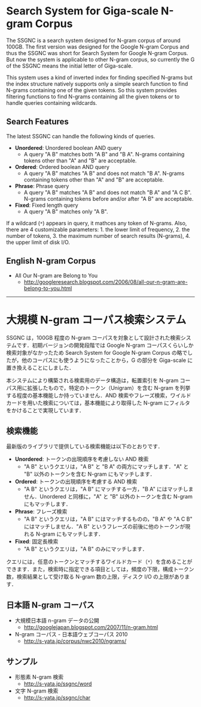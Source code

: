 # Search System for Giga-scale N-gram Corpus #

The SSGNC is a search system designed for N-gram corpus of around 100GB. The first version was designed for the Google N-gram Corpus and thus the SSGNC was short for Search System for Google N-gram Corpus. But now the system is applicable to other N-gram corpus, so currently the G of the SSGNC means the initial letter of Giga-scale.

This system uses a kind of inverted index for finding specified N-grams but the index structure natively supports only a simple search function to find N-grams containing one of the given tokens. So this system provides filtering functions to find N-grams containing all the given tokens or to handle queries containing wildcards.

## Search Features ##

The latest SSGNC can handle the following kinds of queries.

  * **Unordered**: Unordered boolean AND query
    * A query "A B" matches both "A B" and "B A". N-grams containing tokens other than "A" and "B" are acceptable.
  * **Ordered**: Ordered boolean AND query
    * A query "A B" matches "A B" and does not match "B A". N-grams containing tokens other than "A" and "B" are acceptable.
  * **Phrase**: Phrase query
    * A query "A B" matches "A B" and does not match "B A" and "A C B". N-grams containing tokens before and/or after "A B" are acceptable.
  * **Fixed**: Fixed length query
    * A query "A B" matches only "A B".

If a wildcard (`*`) appears in query, it mathces any token of N-grams. Also, there are 4 customizable parameters: 1. the lower limit of frequency, 2. the number of tokens, 3. the maximum number of search results (N-grams), 4. the upper limit of disk I/O.

## English N-gram Corpus ##

  * All Our N-gram are Belong to You
    * http://googleresearch.blogspot.com/2006/08/all-our-n-gram-are-belong-to-you.html


---


# 大規模 N-gram コーパス検索システム #

SSGNC は，100GB 程度の N-gram コーパスを対象として設計された検索システムです．初期バージョンの開発段階では Google N-gram コーパスくらいしか検索対象がなかったため Search System for Google N-gram Corpus の略でしたが，他のコーパスにも使うようになったことから，G の部分を Giga-scale に置き換えることにしました．

本システムにより構築される検索用のデータ構造は，転置索引を N-gram コーパス用に拡張したもので，特定のトークン（Unigram）を含む N-gram を列挙する程度の基本機能しか持っていません．AND 検索やフレーズ検索，ワイルドカードを用いた検索については，基本機能により取得した N-gram にフィルタをかけることで実現しています．

## 検索機能 ##

最新版のライブラリで提供している検索機能は以下のとおりです．

  * **Unordered**: トークンの出現順序を考慮しない AND 検索
    * "A B" というクエリは，"A B" と "B A" の両方にマッチします．"A" と "B" 以外のトークンを含む N-gram にもマッチします．
  * **Ordered**: トークンの出現順序を考慮する AND 検索
    * "A B" というクエリは，"A B" にマッチする一方，"B A" にはマッチしません．Unordered と同様に，"A" と "B" 以外のトークンを含む N-gram にもマッチします．
  * **Phrase**: フレーズ検索
    * "A B" というクエリは，"A B" にはマッチするものの，"B A" や "A C B" にはマッチしません．"A B" というフレーズの前後に他のトークンが現れる N-gram にもマッチします．
  * **Fixed**: 固定長検索
    * "A B" というクエリは，"A B" のみにマッチします．

クエリには，任意のトークンとマッチするワイルドカード（`*`）を含めることができます．また，検索時に指定できる項目としては，頻度の下限，構成トークン数，検索結果として受け取る N-gram 数の上限，ディスク I/O の上限があります．

## 日本語 N-gram コーパス ##

  * 大規模日本語 n-gram データの公開
    * http://googlejapan.blogspot.com/2007/11/n-gram.html
  * N-gram コーパス - 日本語ウェブコーパス 2010
    * http://s-yata.jp/corpus/nwc2010/ngrams/

## サンプル ##

  * 形態素 N-gram 検索
    * http://s-yata.jp/ssgnc/word
  * 文字 N-gram 検索
    * http://s-yata.jp/ssgnc/char
